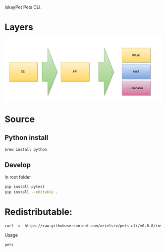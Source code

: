 IskayPet Pets CLI.

# Layers

![img.png](img.png)

# Source

## Python install

```bash
brew install python
```

## Develop

In root folder

```bash
pip install pytest
pip install --editable .
```

# Redistributable:

```bash
curl -o- https://raw.githubusercontent.com/arielsrv/pets-cli/v0.0.8/install.sh | bash
```

Usage

```bash
pets
```
